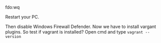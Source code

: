 fdo:wq

Restart your PC.

Then disable Windows Firewall Defender.
Now we have to install vargant plugins. So test if vagrant is installed? Open cmd and type 
```vagrant --version```
